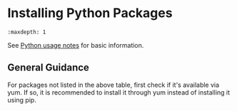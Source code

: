 # Installing Python Packages

```{toctree}
:maxdepth: 1
```

See [Python usage notes](./README.md) for basic information.

## General Guidance
For packages not listed in the above table, first check if it's available via
yum. If so, it is recommended to install it through yum instead of installing
it using pip.
